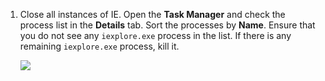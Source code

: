 1. Close all instances of IE. Open the **Task Manager** and check the process list in the **Details** tab. Sort the processes by **Name**. Ensure that you do not see any `iexplore.exe` process in the list. If there is any remaining `iexplore.exe` process, kill it.

    ![](https://joji.blob.core.windows.net/recipe/close-all-ie-1.png)
